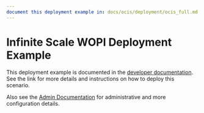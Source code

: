 ```yaml
---
document this deployment example in: docs/ocis/deployment/ocis_full.md
---
```


# Infinite Scale WOPI Deployment Example

This deployment example is documented in the [developer documentation](https://owncloud.dev/ocis/deployment/ocis_full/).
See the link for more details and instructions on how to deploy this scenario.

Also see the [Admin Documentation](https://doc.owncloud.com/ocis/latest/index.html) for administrative and more configuration details.
